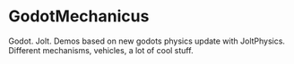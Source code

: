 # GodotMechanicus
Godot. Jolt. Demos based on new godots physics update with JoltPhysics. Different mechanisms, vehicles, a lot of cool stuff.
